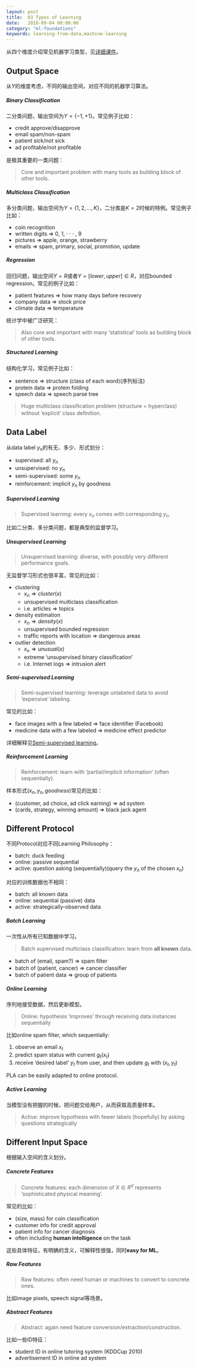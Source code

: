 ```yaml
---
layout: post
title:  03 Types of Learning
date:   2018-09-04 00:00:00
category: "ml-foundations"
keywords: learning-from-data,machine-learning
---
```


从四个维度介绍常见机器学习类型，见[详细课件](https://www.csie.ntu.edu.tw/~htlin/mooc/doc/03_handout.pdf)。

## Output Space

从$Y$的维度考虑，不同的输出空间，对应不同的机器学习算法。

##### Binary Classification

二分类问题，输出空间为$Y=\{−1, +1\}$。常见例子比如：

+ credit approve/disapprove
+ email spam/non-spam
+ patient sick/not sick
+ ad proﬁtable/not proﬁtable

是极其重要的一类问题：

> Core and important problem with many tools as building block of other tools.

##### Multiclass Classification

多分类问题，输出空间为$Y=\{1,2,\dots, K\}$，二分类是$K=2$时候的特例。常见例子比如：

+ coin recognition
+ written digits ⇒ 0, 1, · · · , 9
+ pictures ⇒ apple, orange, strawberry
+ emails ⇒ spam, primary, social, promotion, update

##### Regression

回归问题，输出空间$Y=R$或者$Y=[lower, upper] \in R$，对应bounded regression。常见的例子比如：

+ patient features ⇒ how many days before recovery
+ company data ⇒ stock price
+ climate data ⇒ temperature

统计学中被广泛研究：

> Also core and important with many ‘statistical’ tools as building block of other tools.

##### Structured Learning

结构化学习，常见例子比如：

+ sentence ⇒ structure (class of each word)(序列标注)
+ protein data ⇒ protein folding
+ speech data ⇒ speech parse tree

> Huge multiclass classiﬁcation problem (structure = hyperclass) without ‘explicit’ class deﬁnition.

## Data Label

从data label $y_n$的有无、多少、形式划分：

+ supervised: all $y_n$
+ unsupervised: no $y_n$
+ semi-supervised: some $y_n$
+ reinforcement: implicit $y_n$ by goodness

##### Supervised Learning

> Supervised learning: every $x_n$ comes with corresponding $y_n$.

比如二分类、多分类问题，都是典型的监督学习。

##### Unsupervised Learning

> Unsupervised learning: diverse, with possibly very different performance goals.

无监督学习形式也很丰富，常见的比如：

+ clustering
    + ${x_n} ⇒ cluster(x)$
    + unsupervised multiclass classiﬁcation
    + i.e. articles ⇒ topics
+ density estimation
    + ${x_n} ⇒ density(x)$
    + unsupervised bounded regression
    + trafﬁc reports with location ⇒ dangerous areas 
+ outlier detection
    + ${x_n} ⇒ unusual(x)$
    + extreme ‘unsupervised binary classiﬁcation’
    + i.e. Internet logs ⇒ intrusion alert

##### Semi-supervised Learning

> Semi-supervised learning: leverage unlabeled data to avoid ‘expensive’ labeling.

常见的比如：

+ face images with a few labeled ⇒ face identiﬁer (Facebook)
+ medicine data with a few labeled ⇒ medicine effect predictor

详细解释见[Semi-supervised learning](https://en.wikipedia.org/wiki/Semi-supervised_learning)。

##### Reinforcement Learning

> Reinforcement: learn with ‘partial/implicit information’ (often sequentially).

样本形式$(x_n, y_n, goodness)$常见的比如：

+ (customer, ad choice, ad click earning) ⇒ ad system
+ (cards, strategy, winning amount) ⇒ black jack agent

## Different Protocol

不同Protocol对应不同Learning Philosophy：

+ batch: duck feeding
+ online: passive sequential
+ active: question asking (sequentially)(query the $y_n$ of the chosen $x_n$)

对应的训练数据也不相同：

+ batch: all known data
+ online: sequential (passive) data
+ active: strategically-observed data

##### Batch Learning

一次性从所有已知数据中学习。

> Batch supervised multiclass classiﬁcation: learn from **all known** data.

+ batch of (email, spam?) ⇒ spam ﬁlter
+ batch of (patient, cancer) ⇒ cancer classiﬁer
+ batch of patient data ⇒ group of patients

##### Online Learning

序列地接受数据，然后更新模型。

> Online: hypothesis ‘improves’ through receiving data instances sequentially

比如online spam ﬁlter, which sequentially:

1. observe an email $x_t$ 
2. predict spam status with current $g_t(x_t)$ 
3. receive ‘desired label’ $y_t$ from user, and then update $g_t$ with $(x_t, y_t)$

PLA can be easily adapted to online protocol.

##### Active Learning

当模型没有把握的时候，把问题交给用户，从而获取高质量样本。

> Active: improve hypothesis with fewer labels (hopefully) by asking questions strategically

## Different Input Space

根据输入空间的含义划分。

##### Concrete Features

> Concrete features: each dimension of $X \in R^d$ represents ‘sophisticated physical meaning’.

常见的比如：

+ (size, mass) for coin classiﬁcation
+ customer info for credit approval
+ patient info for cancer diagnosis
+ often including **human intelligence** on the task

这些具体特征，有明确的含义，可解释性很强，同时**easy for ML**。

##### Raw Features

> Raw features: often need human or machines to convert to concrete ones.

比如image pixels, speech signal等场景。

##### Abstract Features

> Abstract: again need feature conversion/extraction/construction.

比如一些ID特征：

+ student ID in online tutoring system (KDDCup 2010)
+ advertisement ID in online ad system


